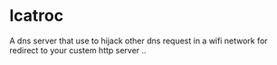 # lcatroc
A dns server that use to hijack other dns request in a wifi network for redirect to your custem http server ..
